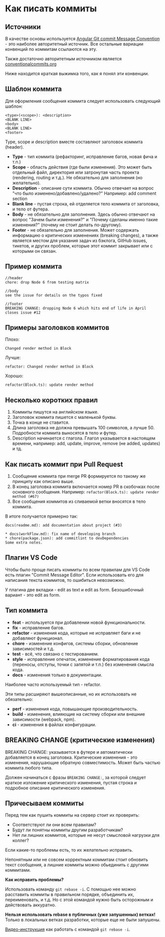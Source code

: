 # Как писать коммиты

## Источники

В качестве основы используется [Angular Git commit Message Convention](https://github.com/angular/angular/blob/main/CONTRIBUTING.md#-commit-message-format) - это наиболее авторитетный источник. Все остальные вариации конвенций по коммитам ссылаются на эту.

Также достаточно авторитетным источником является [conventionalcommits.org](https://www.conventionalcommits.org/ru/v1.0.0-beta.4/)

Ниже находится краткая выжимка того, как я понял эти конвенции.

## Шаблон коммита

Для оформления сообщения коммита следует использовать следующий шаблон:

    <type>(<scope>): <description>
    <BLANK LINE>
    <body>
    <BLANK LINE>
    <footer>

Type, scope и description вместе составляют заголовок коммита (header).

- **Type** - тип коммита (рефакторинг, исправление багов, новая фича и т.п.)
- **Scope** - область действия (где были изменения). Это может быть отдельный файл, директория или затронутая часть проекта (rendering, routing и т.д.). Не обязательно для заполнения (но желательно).
- **Description** - описание сути коммита. Обычно отвечает на вопрос "что было изменено/добавлено/удалено?" Например: add comment section
- **Blank line** - пустая строка, ей отделяется тело коммита от заголовка, и тело от футера.
- **Body** - не обязательно для заполнения. Здесь обычно отвечают на вопрос "Зачем были изменения?" и "Почему сделаны именно такие изменения?" (почему не стоит делать по-другому).
- **Footer** - не обязательно для заполнения. Может содержать информацию о критических изменениях (breaking changes), а также является местом для указания задач из бэклога, GitHub issues, тикетов, и других проблем, которые этот коммит закрывает или с которыми он связан.

## Пример коммита

    //header
    chore: drop Node 6 from testing matrix

    //body
    see the issue for details on the typos fixed

    //footer
    BREAKING CHANGE: dropping Node 6 which hits end of life in April
    closes issue #12

## Примеры заголовков коммитов

Плохо:

    Changed render method in Block

Лучше:

    refactor: Changed render method in Block

Хорошо:

    refactor(Block.ts): update render method

## Несколько коротких правил

1. Коммиты пишутся на английском языке.
2. Заголовок коммита пишется с маленькой буквы.
3. Точка в конце не ставится.
4. Длина заголовка не должна превышать 100 символов, а лучше 50. Подробности коммита выносятся в тело и футер.
5. Description начинается с глагола. Глагол указывается в настоящем времени, например: add, update, improve, remove (не added, updates) и тд.

## Как писать коммит при Pull Request

1. Сообщение коммита при merge PR формируется по такому же принципу как описано выше.
2. В конец заголовка коммита включается номер PR в скобочках после основного сообщения. Например: `refactor(Block.ts): update render method (#67)`
3. Все сообщения коммитов из сливаемой ветки вносятся в тело коммита.

В итоге получается примерно так:

    docs(readme.md): add documentation about project (#3)

    * docs(workFlow.md): fix name of developing branch
    * chore(package.json): add commitlint to devDependencies
    Some extra notes.

## Плагин VS Code

Чтобы было проще писать коммиты по всем правилам для VS Code есть плагин "Commit Message Editor". Если использовать его для написания текста коммитов, то ошибиться невозможно.

У плагина две вкладки - edit as text и edit as form. Безошибочный вариант - это edit as form.

## Тип коммита

- **feat** - используется при добавлении новой функциональности.
- **fix** - исправление багов.
- **refactor** - изменения кода, которые не исправляет баги и не добавляют функционал.
- **chore** - изменение конфигов, системы сборки, обновление зависимостей и т.д.
- **test** - всё, что связано с тестированием.
- **style** - исправление опечаток, изменение форматирования кода (переносы, отступы, точки с запятой и т.п.) без изменения смысла кода.
- **docs** - изменения только в документации.

Наиболее часто используемый тип - refactor.

Эти типы расширяют вышеописанные, но их использовать не обязательно:

- **perf** - изменения кода, повышающие производительность.
- **build** - изменения, влияющие на систему сборки или внешние зависимости (webpack, npm).
- **ci** - изменения в файлах конфигурации.

## BREAKING CHANGE (критические изменения)

BREAKING CHANGE: указывается в футере и автоматически добавляется в конец заголовка. Критические изменения - это изменения, нарушающие обратную совместимость. Может быть частью коммита любого типа.

Должен начинаться с фразы `BREAKING CHANGE:`, за которой следует краткое изложение критического изменения, пустая строка и подробное описание критического изменения.

## Причесываем коммиты

Перед тем как пушить коммиты на сервер стоит их проверить:

- Соответствуют ли они всем правилам?
- Будут ли понятны коммиты другим разработчикам?
- Нет ли лишних коммитов, которые не несут смысловой нагрузки для коллег?

Если какие-то проблемы есть, то их желательно исправить.

Непонятным или не совсем корректным коммитам стоит обновить текст сообщения, а лишние коммиты можно обьединить с другими коммитами.

**Как исправить проблемы?**

Использовать команду `git rebase -i`. С помощью нее можно расставить коммиты в правильном порядке, объединить их, переименовать, и т.д. Но с этой командой нужно быть осторожным и действовать аккуратно.

**Нельзя использовать rebase в публичных (уже запушенных) ветках!** Только в локальных ветках разработки, которые еще не были запушены.

[Видео-инструкция](https://www.youtube.com/watch?v=m-GIJOEh798&ab_channel=Front-endScience%D1%96%D0%B7%D0%A1%D0%B5%D1%80%D0%B3%D1%96%D1%94%D0%BC%D0%9F%D1%83%D0%B7%D0%B0%D0%BD%D0%BA%D0%BE%D0%B2%D0%B8%D0%BC) как работать с командой `git rebase -i`.
